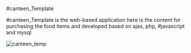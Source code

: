 #canteen_Template

#canteen_Template is the web-based application here is the content for purchasing the food items and developed based on ajax, php, #javascript and mysql


![canteen_temp](https://cloud.githubusercontent.com/assets/15909091/19113343/cc4972ce-8b26-11e6-8900-d93632dfa01f.png)
